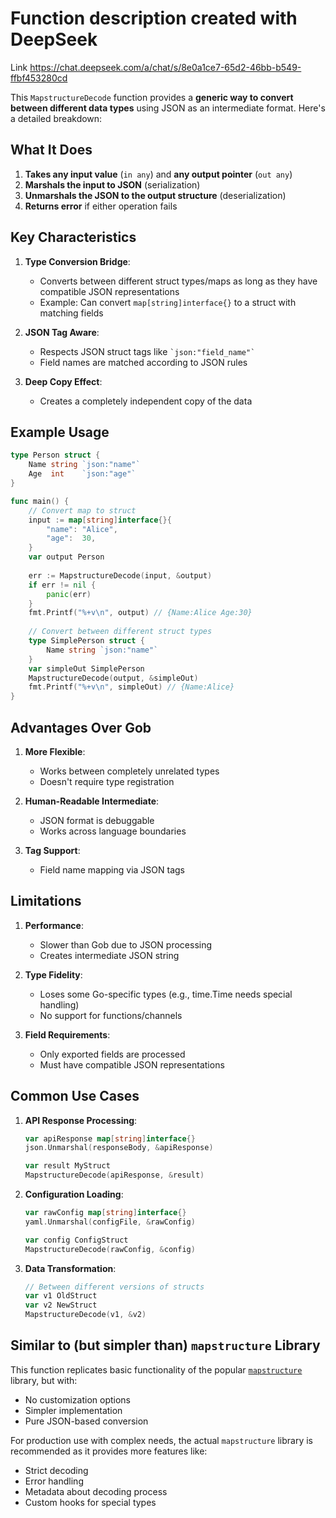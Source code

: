 # Function description created with DeepSeek

Link https://chat.deepseek.com/a/chat/s/8e0a1ce7-65d2-46bb-b549-ffbf453280cd

This `MapstructureDecode` function provides a **generic way to convert between different data types** using JSON as an intermediate format. Here's a detailed breakdown:

## What It Does

1. **Takes any input value** (`in any`) and **any output pointer** (`out any`)
2. **Marshals the input to JSON** (serialization)
3. **Unmarshals the JSON to the output structure** (deserialization)
4. **Returns error** if either operation fails

## Key Characteristics

1. **Type Conversion Bridge**:
   - Converts between different struct types/maps as long as they have compatible JSON representations
   - Example: Can convert `map[string]interface{}` to a struct with matching fields

2. **JSON Tag Aware**:
   - Respects JSON struct tags like `` `json:"field_name"` ``
   - Field names are matched according to JSON rules

3. **Deep Copy Effect**:
   - Creates a completely independent copy of the data

## Example Usage

```go
type Person struct {
    Name string `json:"name"`
    Age  int    `json:"age"`
}

func main() {
    // Convert map to struct
    input := map[string]interface{}{
        "name": "Alice",
        "age":  30,
    }
    var output Person
    
    err := MapstructureDecode(input, &output)
    if err != nil {
        panic(err)
    }
    fmt.Printf("%+v\n", output) // {Name:Alice Age:30}
    
    // Convert between different struct types
    type SimplePerson struct {
        Name string `json:"name"`
    }
    var simpleOut SimplePerson
    MapstructureDecode(output, &simpleOut)
    fmt.Printf("%+v\n", simpleOut) // {Name:Alice}
}
```

## Advantages Over Gob

1. **More Flexible**:
   - Works between completely unrelated types
   - Doesn't require type registration

2. **Human-Readable Intermediate**:
   - JSON format is debuggable
   - Works across language boundaries

3. **Tag Support**:
   - Field name mapping via JSON tags

## Limitations

1. **Performance**:
   - Slower than Gob due to JSON processing
   - Creates intermediate JSON string

2. **Type Fidelity**:
   - Loses some Go-specific types (e.g., time.Time needs special handling)
   - No support for functions/channels

3. **Field Requirements**:
   - Only exported fields are processed
   - Must have compatible JSON representations

## Common Use Cases

1. **API Response Processing**:
   ```go
   var apiResponse map[string]interface{}
   json.Unmarshal(responseBody, &apiResponse)
   
   var result MyStruct
   MapstructureDecode(apiResponse, &result)
   ```

2. **Configuration Loading**:
   ```go
   var rawConfig map[string]interface{}
   yaml.Unmarshal(configFile, &rawConfig)
   
   var config ConfigStruct
   MapstructureDecode(rawConfig, &config)
   ```

3. **Data Transformation**:
   ```go
   // Between different versions of structs
   var v1 OldStruct
   var v2 NewStruct
   MapstructureDecode(v1, &v2)
   ```

## Similar to (but simpler than) `mapstructure` Library

This function replicates basic functionality of the popular [`mapstructure`](https://github.com/mitchellh/mapstructure) library, but with:
- No customization options
- Simpler implementation
- Pure JSON-based conversion

For production use with complex needs, the actual `mapstructure` library is recommended as it provides more features like:
- Strict decoding
- Error handling
- Metadata about decoding process
- Custom hooks for special types